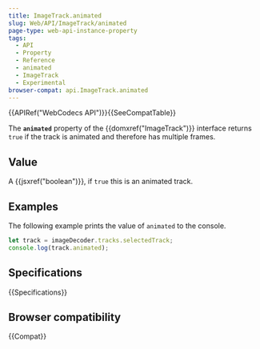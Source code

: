 ```yaml
---
title: ImageTrack.animated
slug: Web/API/ImageTrack/animated
page-type: web-api-instance-property
tags:
  - API
  - Property
  - Reference
  - animated
  - ImageTrack
  - Experimental
browser-compat: api.ImageTrack.animated
---
```

{{APIRef("WebCodecs API")}}{{SeeCompatTable}}

The **`animated`** property of the {{domxref("ImageTrack")}} interface returns `true` if the track is animated and therefore has multiple frames.

## Value

A {{jsxref("boolean")}}, if `true` this is an animated track.

## Examples

The following example prints the value of `animated` to the console.

```js
let track = imageDecoder.tracks.selectedTrack;
console.log(track.animated);
```

## Specifications

{{Specifications}}

## Browser compatibility

{{Compat}}
